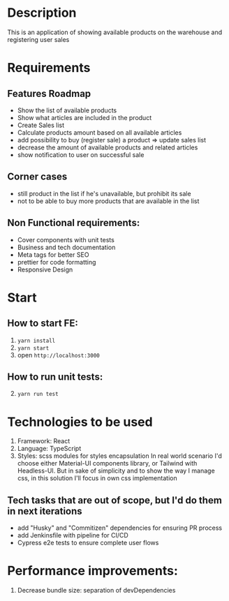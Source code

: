 # Description
This is an application of showing available products on the warehouse and registering user sales

# Requirements

## Features Roadmap
- Show the list of available products
- Show what articles are included in the product
- Create Sales list
- Calculate products amount based on all available articles
- add possibility to buy (register sale) a product => update sales list
- decrease the amount of available products and related articles
- show notification to user on successful sale

## Corner cases
- still product in the list if he's unavailable, but prohibit its sale
- not to be able to buy more products that are available in the list

## Non Functional requirements:
- Cover components with unit tests
- Business and tech documentation
- Meta tags for better SEO
- prettier for code formatting
- Responsive Design

# Start
## How to start FE:
1. `yarn install`
2. `yarn start`
3. open `http://localhost:3000`

## How to run unit tests:
2. `yarn run test`


# Technologies to be used
1. Framework: React
2. Language: TypeScript
3. Styles: scss modules for styles encapsulation
   In real world scenario I'd choose either Material-UI components library, or Tailwind with Headless-UI.
   But in sake of simplicity and to show the way I manage css, in this solution I'll focus in own css implementation


## Tech tasks that are out of scope, but I'd do them in next iterations
- add "Husky" and "Commitizen" dependencies for ensuring PR process
- add Jenkinsfile with pipeline for CI/CD
- Cypress e2e tests to ensure complete user flows

# Performance improvements:
1. Decrease bundle size: separation of devDependencies
